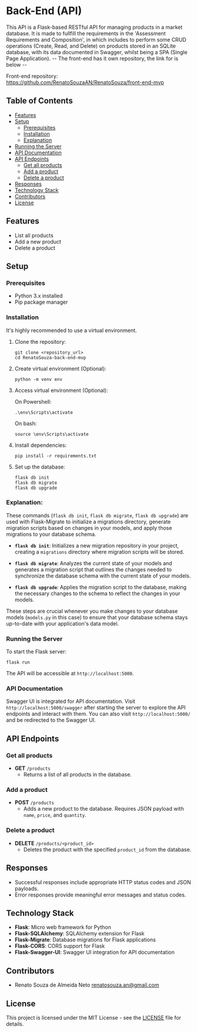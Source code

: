 # Back-End (API)

This API is a Flask-based RESTful API for managing products in a market database. It is made to fullfill the requirements in the 'Assessment Requirements and Composition', in which includes to perform some CRUD operations (Create, Read, and Delete) on products stored in an SQLite database, with its data documented in Swagger, whilst being a SPA (Single Page Application).  -- The front-end has it own repository, the link for is below --


Front-end repository: https://github.com/RenatoSouzaAN/RenatoSouza/front-end-mvp

## Table of Contents

- [Features](#features)
- [Setup](#setup)
  - [Prerequisites](#prerequisites)
  - [Installation](#installation)
  - [Explanation](#explanation)
- [Running the Server](#running-the-server)
- [API Documentation](#api-documentation)
- [API Endpoints](#api-endpoints)
  - [Get all products](#get-all-products)
  - [Add a product](#add-a-product)
  - [Delete a product](#delete-a-product)
- [Responses](#responses)
- [Technology Stack](#technology-stack)
- [Contributors](#contributors)
- [License](#license)

## Features

- List all products
- Add a new product
- Delete a product

## Setup

### Prerequisites

- Python 3.x installed
- Pip package manager

### Installation

It's highly recommended to use a virtual environment.

1. Clone the repository:
   ```
   git clone <repository_url>
   cd RenatoSouza-back-end-mvp
   ```

2. Create virtual environment (Optional): 
   ```
   python -m venv env
   ```

3. Access virtual environment (Optional): 
   
   On Powershell:
   ```
   .\env\Scripts\activate
   ```
   On bash:
   ```
   source \env\Scripts\activate
   ```

4. Install dependencies:
   ```
   pip install -r requirements.txt
   ```

5. Set up the database:
   ```
   flask db init
   flask db migrate
   flask db upgrade
   ```


### Explanation:

These commands (`flask db init`, `flask db migrate`, `flask db upgrade`) are used with Flask-Migrate to initialize a migrations directory, generate migration scripts based on changes in your models, and apply those migrations to your database schema.

- **`flask db init`**: Initializes a new migration repository in your project, creating a `migrations` directory where migration scripts will be stored.
  
- **`flask db migrate`**: Analyzes the current state of your models and generates a migration script that outlines the changes needed to synchronize the database schema with the current state of your models.
  
- **`flask db upgrade`**: Applies the migration script to the database, making the necessary changes to the schema to reflect the changes in your models.

These steps are crucial whenever you make changes to your database models (`models.py` in this case) to ensure that your database schema stays up-to-date with your application's data model.

### Running the Server

To start the Flask server:
```
flask run
```

The API will be accessible at `http://localhost:5000`.

### API Documentation

Swagger UI is integrated for API documentation. Visit `http://localhost:5000/swagger` after starting the server to explore the API endpoints and interact with them. You can also visit `http://localhost:5000/` and be redirected to the Swagger UI.

## API Endpoints

### Get all products

- **GET** `/products`
  - Returns a list of all products in the database.

### Add a product

- **POST** `/products`
  - Adds a new product to the database. Requires JSON payload with `name`, `price`, and `quantity`.

### Delete a product

- **DELETE** `/products/<product_id>`
  - Deletes the product with the specified `product_id` from the database.

## Responses

- Successful responses include appropriate HTTP status codes and JSON payloads.
- Error responses provide meaningful error messages and status codes.

## Technology Stack

- **Flask**: Micro web framework for Python
- **Flask-SQLAlchemy**: SQLAlchemy extension for Flask
- **Flask-Migrate**: Database migrations for Flask applications
- **Flask-CORS**: CORS support for Flask
- **Flask-Swagger-UI**: Swagger UI integration for API documentation

## Contributors

- Renato Souza de Almeida Neto <renatosouza.an@gmail.com>

## License

This project is licensed under the MIT License - see the [LICENSE](RenatoSouza-back-end-mvp\LICENSE) file for details.
